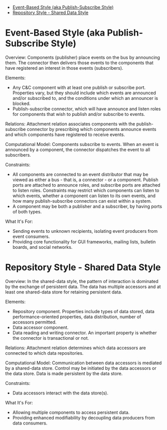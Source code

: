 

<!-- toc -->

- [Event-Based Style (aka Publish-Subscribe Style)](#event-based-style-aka-publish-subscribe-style)
- [Repository Style - Shared Data Style](#repository-style---shared-data-style)

<!-- tocstop -->

# Event-Based Style (aka Publish-Subscribe Style)

Overview: Components (publisher) place events on the bus by announcing them. The connector then delivers those events to the components that have registered an interest in those events (subscribers).

Elements:

- Any C&C component with at least one publish or subscribe port. Properties vary, but they should include which events are announced and/or subscribed to, and the conditions under which an announcer is blocked.
- Publish-subscribe connector, which will have announce and listen roles for components that wish to publish and/or subscribe to events.

Relations: Attachment relation associates components with the publish-subscribe connector by prescribing which components announce events and which components have registered to receive events.

Computational Model: Components subscribe to events. When an event is announced by a component, the connector dispatches the event to all subscribers.

Constraints:

- All components are connected to an event distributor that may be viewed as either a bus - that is, a connector - or a component. Publish ports are attached to announce roles, and subscribe ports are attached to listen roles. Constraints may restrict which components can listen to which events, whether a component can listen to its own events, and how many publish-subscribe connectors can exist within a system.
- A component may be both a publisher and a subscriber, by having ports of both types.

What It's For:

- Sending events to unknown recipients, isolating event producers from event consumers.
- Providing core functionality for GUI frameworks, mailing lists, bulletin boards, and social networks.

# Repository Style - Shared Data Style

Overview: In the shared-data style, the pattern of interaction is dominated by the exchange of persistent data. The data has multiple accessors and at least one shared-data store for retaining persistent data.

Elements:

- Repository component. Properties include types of data stored, data performance-oriented properties, data distribution, number of accessors permitted.
- Data accessor component.
- Data reading and writing connector. An important property is whether the connector is transactional or not.

Relations: Attachment relation determines which data accessors are connected to which data repositories.

Computational Model: Communication between data accessors is mediated by a shared-data store. Control may be initiated by the data accessors or the data store. Data is made persistent by the data store.

Constraints:

- Data accessors interact with the data store(s).

What It's For:

- Allowing multiple components to access persistent data.
- Providing enhanced modifiability by decoupling data producers from data consumers.
